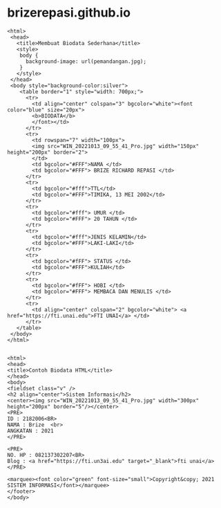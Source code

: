 # brizerepasi.github.io
<!DOCTYPE html>
    <html>
     <head>
       <title>Membuat Biodata Sederhana</title>
       <style>
        body {
          background-image: url(pemandangan.jpg);
        }
       </style>
     </head>
     <body style="background-color:silver">
        <table border="1" style="width: 700px;">
          <tr>
            <td align="center" colspan="3" bgcolor="white"><font color="blue" size="20px">
            <b>BIODATA</b>
            </font></td>
          </tr>
          <tr>
            <td rowspan="7" width="100px">
            <img src="WIN_20221013_09_55_41_Pro.jpg" width="150px" height="200px" border="2">
            </td>
            <td bgcolor="#FFF">NAMA </td>
            <td bgcolor="#FFF"> BRIZE RICHARD REPASI </td>
          </tr>
          <tr>
            <td bgcolor="#fff">TTL</td>
            <td bgcolor="#FFF">TIMIKA, 13 MEI 2002</td>
          </tr>
          <tr>
            <td bgcolor="#fff"> UMUR </td>
            <td bgcolor="#FFF"> 20 TAHUN </td>
          </tr>
          <tr>
            <td bgcolor="#fff">JENIS KELAMIN</td>
            <td bgcolor="#FFF">LAKI-LAKI</td>
          </tr>
          <tr>
            <td bgcolor="#fFF"> STATUS </td>
            <td bgcolor="#FFF">KULIAH</td>
          </tr>
          <tr>
            <td bgcolor="#fFF"> HOBI </td>
            <td bgcolor="#FFF"> MEMBACA DAN MENULIS </td>
          </tr>
          <tr>
            <td align="center" colspan="2" bgcolor="white"> <a href="https://fti.unai.edu">FTI UNAI</a> </td>
          </tr>
       </table>
     </body>
    </html>
    
    
    <html>
    <head>
    <title>Contoh Biodata HTML</title>
    </head>
    <body>
    <fieldset class="v" />
    <h2 align="center">Sistem Informasi</h2>
    <center><img src="WIN_20221013_09_55_41_Pro.jpg" width="300px" height="200px" border="5"/></center>
    <PRE>
    ID : 2182006<BR>
    NAMA : Brize  <br>
    ANGKATAN : 2021
    </PRE>
    
    <PRE>
    NO. HP : 082137302207<BR>
    Blog : <a href="https://fti.un3ai.edu" target="_blank">fti unai</a>
    </PRE>
    
    <marquee><font color="green" font-size="small">Copyright&copy; 2021
    SISTEM INFORMASI</font></marquee>
    </footer>
    </body>
</html>
